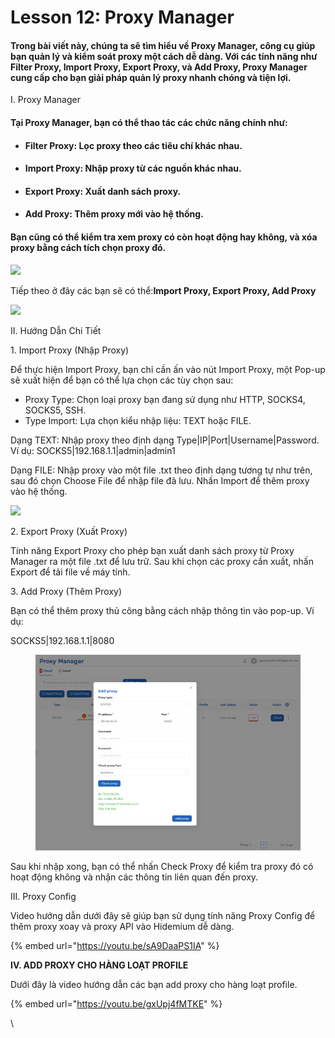 # Lesson 12: Proxy Manager

#### Trong bài viết này, chúng ta sẽ tìm hiểu về Proxy Manager, công cụ giúp bạn quản lý và kiểm soát proxy một cách dễ dàng. Với các tính năng như Filter Proxy, Import Proxy, Export Proxy, và Add Proxy, Proxy Manager cung cấp cho bạn giải pháp quản lý proxy nhanh chóng và tiện lợi.

I. Proxy Manager

#### Tại Proxy Manager, bạn có thể thao tác các chức năng chính như:

* #### Filter Proxy: Lọc proxy theo các tiêu chí khác nhau.
* #### Import Proxy: Nhập proxy từ các nguồn khác nhau.
* #### Export Proxy: Xuất danh sách proxy.
* #### Add Proxy: Thêm proxy mới vào hệ thống.

#### Bạn cũng có thể kiểm tra xem proxy có còn hoạt động hay không, và xóa proxy bằng cách tích chọn proxy đó.

![](http://education.hidemium.io/wp-content/uploads/2024/04/Transfer-10.png)

Tiếp theo ở đây các bạn sẽ có thể:**Import Proxy, Export Proxy, Add Proxy**

![](http://education.hidemium.io/wp-content/uploads/2024/04/Transfer-8.png)

II. Hướng Dẫn Chi Tiết

1\. Import Proxy (Nhập Proxy)

Để thực hiện Import Proxy, bạn chỉ cần ấn vào nút Import Proxy, một Pop-up sẽ xuất hiện để bạn có thể lựa chọn các tùy chọn sau:

* Proxy Type: Chọn loại proxy bạn đang sử dụng như HTTP, SOCKS4, SOCKS5, SSH.
* Type Import: Lựa chọn kiểu nhập liệu: TEXT hoặc FILE.

Dạng TEXT: Nhập proxy theo định dạng Type|IP|Port|Username|Password. Ví dụ: SOCKS5|192.168.1.1|admin|admin1

Dạng FILE: Nhập proxy vào một file .txt theo định dạng tương tự như trên, sau đó chọn Choose File để nhập file đã lưu. Nhấn Import để thêm proxy vào hệ thống.

![](http://education.hidemium.io/wp-content/uploads/2024/04/Transfer-9.png)

2\. Export Proxy (Xuất Proxy)

Tính năng Export Proxy cho phép bạn xuất danh sách proxy từ Proxy Manager ra một file .txt để lưu trữ. Sau khi chọn các proxy cần xuất, nhấn Export để tải file về máy tính.

3\. Add Proxy (Thêm Proxy)

Bạn có thể thêm proxy thủ công bằng cách nhập thông tin vào pop-up. Ví dụ:

SOCKS5|192.168.1.1|8080

<figure><img src="../../../.gitbook/assets/image (7) (1) (1) (1) (1).png" alt=""><figcaption></figcaption></figure>



Sau khi nhập xong, bạn có thể nhấn Check Proxy để kiểm tra proxy đó có hoạt động không và nhận các thông tin liên quan đến proxy.

III. Proxy Config

Video hướng dẫn dưới đây sẽ giúp bạn sử dụng tính năng Proxy Config để thêm proxy xoay và proxy API vào Hidemium dễ dàng.

{% embed url="https://youtu.be/sA9DaaPS1IA" %}



**IV. ADD PROXY CHO HÀNG LOẠT PROFILE**

Dưới đây là video hướng dẫn các bạn add proxy cho hàng loạt profile.

{% embed url="https://youtu.be/gxUpj4fMTKE" %}

\
